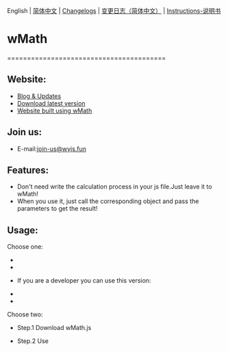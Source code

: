 English | [简体中文](./README_CN.md) | [Changelogs](./ChangeLogs_EN.md) | [变更日志（简体中文）](ChangeLogs_CN.md) | [Instructions-说明书](./Instructions-说明书.md)

# wMath
========================================
## Website:

- [Blog & Updates](https://wmath.wyjs.fun/) 
- [Download latest version](https://download.wmath.wyjs.fun/)
- [Website built using wMath](https://wuyingweb.xyz/)

## Join us:
 - E-mail:join-us@wyjs.fun

## Features:

  - Don't need write the calculation process in your js file.Just leave it to wMath!
  - When you use it, just call the corresponding object and pass the parameters to get the result!

## Usage:

Choose one: 
  - <script src="https://raw.githack.com/Wuyingqwq/wMath/main/Builds/Latest/wMath-Default-1.3.6.js"> </script> 
  - <script scr="https://raw.githack.com/Wuyingqwq/wMath/main/Builds/Other-js/algebra-0.2.4.min.js"></script>
  + If you are a developer you can use this version:
  - <script src="https://raw.githack.com/Wuyingqwq/wMath/main/Builds/Latest/wMath-Debug-1.3.6.js"> </script>
  - <script scr="https://raw.githack.com/Wuyingqwq/wMath/main/Builds/Other-js/algebra-0.2.4.min.js"></script> 

Choose two: 

  - Step.1 Download wMath.js 

  - Step.2 Use <script> label introduce wMath.js
  

  
## Notices:
  - When you use the eq object,you must introduce Algebra.js.
  - Algebra.js:https://github.com/nicolewhite/algebra.js
